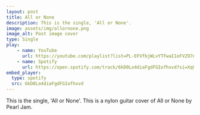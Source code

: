 ```yaml
---
layout: post
title: All or None
description: This is the single, 'All or None'. 
image: assets/img/allornone.png
image_alt: Post image cover
type: Single
play:
    - name: YouTube
      url: https://youtube.com/playlist?list=PL-EFVfbjWLvYTFwaI1oFVZ97nwwioZXDc&si=5JFgbnZonw3X-LtQ
    - name: Spotify
      url: https://open.spotify.com/track/6kD0Lo4diaFgdFGIofhxvd?si=XqOSReg_R1S50iUg7u3vTA
embed_player: 
  type: spotify
  src: 6kD0Lo4diaFgdFGIofhxvd
---
```

This is the single, 'All or None'. 
This is a nylon guitar cover of All or None by Pearl Jam. 
